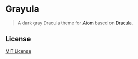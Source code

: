# Grayula

> A dark gray Dracula theme for [Atom](https://atom.io) based on [Dracula](https://github.com/dracula/atom).

## License

[MIT License](./LICENSE)
